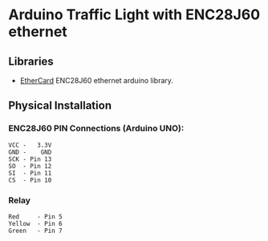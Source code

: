 Arduino Traffic Light with ENC28J60 ethernet
===================================

## Libraries
* [EtherCard](https://github.com/njh/EtherCard) ENC28J60 ethernet arduino library. 

## Physical Installation

### ENC28J60 PIN Connections (Arduino UNO):

    VCC -   3.3V
    GND -    GND
    SCK - Pin 13
    SO  - Pin 12
    SI  - Pin 11
    CS  - Pin 10 

### Relay

	Red 	- Pin 5
	Yellow  - Pin 6
	Green 	- Pin 7